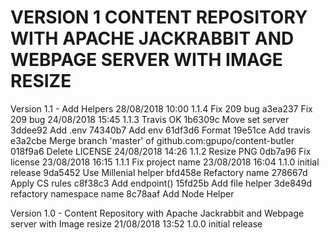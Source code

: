 
VERSION 1  CONTENT REPOSITORY WITH APACHE JACKRABBIT AND WEBPAGE SERVER WITH IMAGE RESIZE
=========================================================================================

   Version 1.1 - Add Helpers
      28/08/2018 10:00  1.1.4  Fix 209 bug
         a3ea237 Fix 209 bug
      24/08/2018 15:45  1.1.3  Travis OK
         1b6309c Move set server
         3ddee92 Add .env
         74340b7 Add env
         61df3d6 Format
         19e51ce Add travis
         e3a2cbe Merge branch 'master' of github.com:gpupo/content-butler
         018f9a6 Delete LICENSE
      24/08/2018 14:26  1.1.2  Resize PNG
         0db7a96 Fix license
      23/08/2018 16:15  1.1.1  Fix project name
      23/08/2018 16:04  1.1.0  initial release
         9da5452 Use Millenial helper
         bfd458e Refactory name
         278667d Apply CS rules
         c8f38c3 Add endpoint()
         15fd25b Add file helper
         3de849d refactory namespace name
         8c78aaf Add Node Helper

   Version 1.0 - Content Repository with Apache Jackrabbit and Webpage server with Image resize
      21/08/2018 13:52  1.0.0  initial release